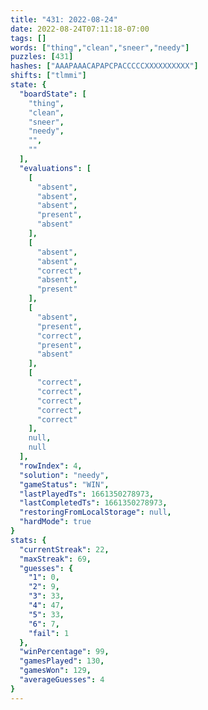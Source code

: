 ```yaml
---
title: "431: 2022-08-24"
date: 2022-08-24T07:11:18-07:00
tags: []
words: ["thing","clean","sneer","needy"]
puzzles: [431]
hashes: ["AAAPAAACAPAPCPACCCCCXXXXXXXXXX"]
shifts: ["tlmmi"]
state: {
  "boardState": [
    "thing",
    "clean",
    "sneer",
    "needy",
    "",
    ""
  ],
  "evaluations": [
    [
      "absent",
      "absent",
      "absent",
      "present",
      "absent"
    ],
    [
      "absent",
      "absent",
      "correct",
      "absent",
      "present"
    ],
    [
      "absent",
      "present",
      "correct",
      "present",
      "absent"
    ],
    [
      "correct",
      "correct",
      "correct",
      "correct",
      "correct"
    ],
    null,
    null
  ],
  "rowIndex": 4,
  "solution": "needy",
  "gameStatus": "WIN",
  "lastPlayedTs": 1661350278973,
  "lastCompletedTs": 1661350278973,
  "restoringFromLocalStorage": null,
  "hardMode": true
}
stats: {
  "currentStreak": 22,
  "maxStreak": 69,
  "guesses": {
    "1": 0,
    "2": 9,
    "3": 33,
    "4": 47,
    "5": 33,
    "6": 7,
    "fail": 1
  },
  "winPercentage": 99,
  "gamesPlayed": 130,
  "gamesWon": 129,
  "averageGuesses": 4
}
---
```


<!-- more -->
